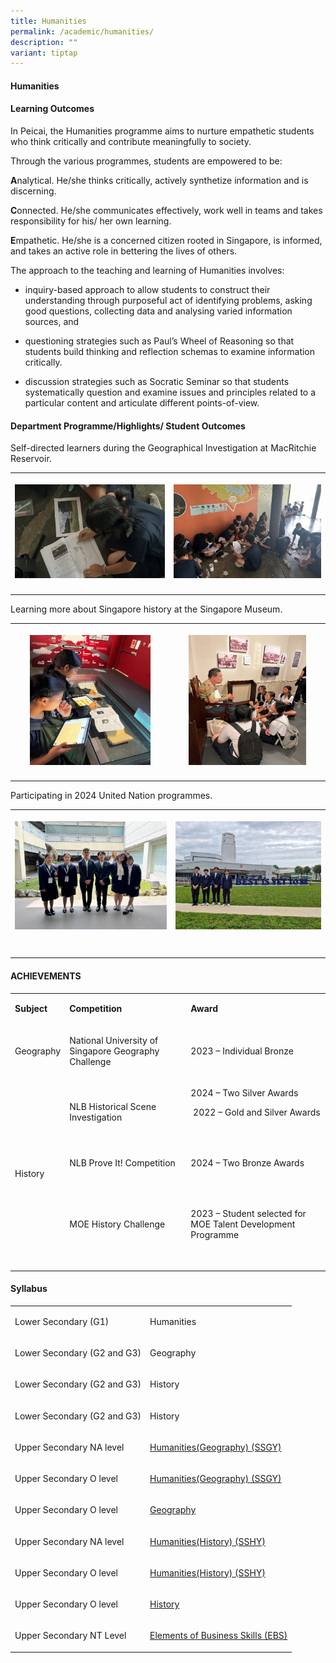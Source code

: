 ```yaml
---
title: Humanities
permalink: /academic/humanities/
description: ""
variant: tiptap
---
```

<h4><strong>Humanities</strong></h4>
<h4><strong>Learning Outcomes</strong></h4>
<p>In Peicai, the Humanities programme aims to nurture empathetic students
who think critically and contribute meaningfully to society.</p>
<p>Through the various programmes, students are empowered to be:</p>
<p><strong>A</strong>nalytical. He/she thinks critically, actively synthetize
information and is discerning.</p>
<p><strong>C</strong>onnected. He/she communicates effectively, work well
in teams and takes responsibility for his/ her own learning.</p>
<p><strong>E</strong>mpathetic. He/she is a concerned citizen rooted in Singapore,
is informed, and takes an active role in bettering the lives of others.</p>
<p>The approach to the teaching and learning of Humanities involves:</p>
<ul data-tight="true" class="tight">
<li>
<p>inquiry-based approach to allow students to construct their understanding
through purposeful act of identifying problems, asking good questions,
collecting data and analysing varied information sources, and</p>
</li>
<li>
<p>questioning strategies such as Paul’s Wheel of Reasoning so that students
build thinking and reflection schemas to examine information critically.</p>
</li>
<li>
<p>discussion strategies such as Socratic Seminar so that students systematically
question and examine issues and principles related to a particular content
and articulate different points-of-view.</p>
</li>
</ul>
<h4><strong>Department Programme/Highlights/ Student Outcomes</strong></h4>
<p>Self-directed learners during the Geographical Investigation at MacRitchie
Reservoir.</p>
<table style="minWidth: 50px">
<colgroup>
<col>
<col>
</colgroup>
<tbody>
<tr>
<th rowspan="1" colspan="1">
<p></p>
<div class="isomer-image-wrapper">
<img style="width: 100%" height="auto" width="100%" alt="Humanaties img 1" src="/images/Academic/Humanaties_img_1.jpg">
</div>
</th>
<th rowspan="1" colspan="1">
<p></p>
<div class="isomer-image-wrapper">
<img style="width: 100%" height="auto" width="100%" alt="Humanaties img 2" src="/images/Academic/Humanaties_img_2.jpg">
</div>
</th>
</tr>
<tr>
<td rowspan="1" colspan="2">
<p></p>
</td>
</tr>
</tbody>
</table>
<p>Learning more about Singapore history at the Singapore Museum.</p>
<table style="minWidth: 50px">
<colgroup>
<col>
<col>
</colgroup>
<tbody>
<tr>
<th rowspan="1" colspan="1">
<p></p>
<div class="isomer-image-wrapper">
<img style="width: 80%;" height="auto" width="100%" alt="Humanaties img 3" src="/images/Academic/Humanaties_img_3.jpg">
</div>
</th>
<th rowspan="1" colspan="1">
<p></p>
<div class="isomer-image-wrapper">
<img style="width: 80%;" height="auto" width="100%" alt="Humanaties img 4" src="/images/Academic/Humanaties_img_4.jpg">
</div>
</th>
</tr>
<tr>
<td rowspan="1" colspan="1">
<p></p>
</td>
<td rowspan="1" colspan="1">
<p></p>
</td>
</tr>
</tbody>
</table>
<p>Participating in 2024 United Nation programmes.</p>
<table style="minWidth: 50px">
<colgroup>
<col>
<col>
</colgroup>
<tbody>
<tr>
<th rowspan="1" colspan="1">
<p></p>
<div class="isomer-image-wrapper">
<img style="width: 100%" height="auto" width="100%" alt="Humanaties img 5" src="/images/Academic/Humanaties_img_5.jpg">
</div>
</th>
<th rowspan="1" colspan="1">
<p></p>
<div class="isomer-image-wrapper">
<img style="width: 100%" height="auto" width="100%" alt="Humanaties img 6" src="/images/Academic/Humanaties_img_6.jpg">
</div>
</th>
</tr>
<tr>
<td rowspan="1" colspan="1">
<p></p>
</td>
<td rowspan="1" colspan="1">
<p></p>
</td>
</tr>
<tr>
<td rowspan="1" colspan="1">
<p></p>
</td>
<td rowspan="1" colspan="1">
<p></p>
</td>
</tr>
</tbody>
</table>
<h4><strong>ACHIEVEMENTS</strong></h4>
<table style="minWidth: 75px">
<colgroup>
<col>
<col>
<col>
</colgroup>
<tbody>
<tr>
<td rowspan="1" colspan="1">
<p><strong>Subject</strong>
</p>
</td>
<td rowspan="1" colspan="1">
<p><strong>Competition</strong>
</p>
</td>
<td rowspan="1" colspan="1">
<p><strong>Award</strong>
</p>
</td>
</tr>
<tr>
<td rowspan="1" colspan="1">
<p>Geography</p>
</td>
<td rowspan="1" colspan="1">
<p>National University of Singapore Geography Challenge</p>
</td>
<td rowspan="1" colspan="1">
<p>2023 – Individual Bronze</p>
</td>
</tr>
<tr>
<td rowspan="3" colspan="1">
<p>History</p>
</td>
<td rowspan="1" colspan="1">
<p>NLB Historical Scene Investigation</p>
</td>
<td rowspan="1" colspan="1">
<p>2024 – Two Silver Awards</p>
<p>&nbsp;2022 – Gold and Silver Awards</p>
<p>&nbsp;</p>
</td>
</tr>
<tr>
<td rowspan="1" colspan="1">
<p>NLB Prove It! Competition</p>
<p>&nbsp;</p>
</td>
<td rowspan="1" colspan="1">
<p>2024 – Two Bronze Awards</p>
<p>&nbsp;</p>
</td>
</tr>
<tr>
<td rowspan="1" colspan="1">
<p>MOE History Challenge</p>
<p>&nbsp;</p>
</td>
<td rowspan="1" colspan="1">
<p>2023 – Student selected for MOE Talent Development Programme</p>
<p>&nbsp;</p>
</td>
</tr>
</tbody>
</table>
<h4><strong>Syllabus</strong></h4>
<table style="minWidth: 50px">
<colgroup>
<col>
<col>
</colgroup>
<tbody>
<tr>
<td rowspan="1" colspan="1">
<p>Lower Secondary (G1)</p>
</td>
<td rowspan="1" colspan="1">
<p>Humanities</p>
</td>
</tr>
<tr>
<td rowspan="1" colspan="1">
<p>Lower Secondary (G2 and G3)</p>
</td>
<td rowspan="1" colspan="1">
<p>Geography</p>
</td>
</tr>
<tr>
<td rowspan="1" colspan="1">
<p>Lower Secondary (G2 and G3)</p>
</td>
<td rowspan="1" colspan="1">
<p>History</p>
</td>
</tr>
<tr>
<td rowspan="1" colspan="1">
<p>Lower Secondary (G2 and G3)</p>
</td>
<td rowspan="1" colspan="1">
<p>History</p>
</td>
</tr>
<tr>
<td rowspan="1" colspan="1">
<p>Upper Secondary NA level</p>
</td>
<td rowspan="1" colspan="1">
<p><a href="/files/2025/2125_y25_sy_N_level_SSGY.pdf" rel="noopener noreferrer nofollow" target="_blank">Humanities(Geography) (SSGY)</a>
</p>
</td>
</tr>
<tr>
<td rowspan="1" colspan="1">
<p>Upper Secondary O level</p>
</td>
<td rowspan="1" colspan="1">
<p><a href="/files/2025/2260_y25_sy_O_level_SSGY.pdf" rel="noopener noreferrer nofollow" target="_blank">Humanities(Geography) (SSGY)</a>
</p>
</td>
</tr>
<tr>
<td rowspan="1" colspan="1">
<p>Upper Secondary O level</p>
</td>
<td rowspan="1" colspan="1">
<p><a href="/files/2025/2279_y25_sy_O_level_GY.pdf" rel="noopener noreferrer nofollow" target="_blank">Geography</a>
</p>
</td>
</tr>
<tr>
<td rowspan="1" colspan="1">
<p>Upper Secondary NA level</p>
</td>
<td rowspan="1" colspan="1">
<p><a href="/files/2025/2126_y25_sy_N_level_SSHY.pdf" rel="noopener noreferrer nofollow" target="_blank">Humanities(History) (SSHY)</a>
</p>
</td>
</tr>
<tr>
<td rowspan="1" colspan="1">
<p>Upper Secondary O level</p>
</td>
<td rowspan="1" colspan="1">
<p><a href="/files/2025/2261_y25_sy_O_level_SSHY.pdf" rel="noopener noreferrer nofollow" target="_blank">Humanities(History) (SSHY)</a>
</p>
</td>
</tr>
<tr>
<td rowspan="1" colspan="1">
<p>Upper Secondary O level</p>
</td>
<td rowspan="1" colspan="1">
<p><a href="/files/2025/2174_y25_sy_O_level_HY.pdf" rel="noopener noreferrer nofollow" target="_blank">History</a>
</p>
</td>
</tr>
<tr>
<td rowspan="1" colspan="1">
<p>Upper Secondary NT Level</p>
</td>
<td rowspan="1" colspan="1">
<p><a href="/files/2025/7066_y25_sy_NT_Level_EBS.pdf" rel="noopener noreferrer nofollow" target="_blank">Elements of Business Skills (EBS)</a>
</p>
</td>
</tr>
</tbody>
</table>
<p></p>